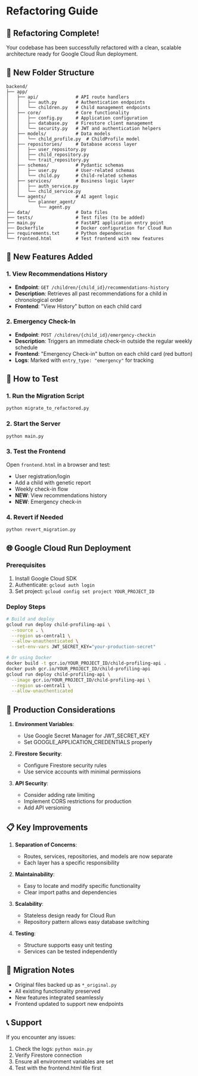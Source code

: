# Refactoring Guide

## 🎉 Refactoring Complete!

Your codebase has been successfully refactored with a clean, scalable architecture ready for Google Cloud Run deployment.

## 📁 New Folder Structure

```
backend/
├── app/
│   ├── api/              # API route handlers
│   │   ├── auth.py       # Authentication endpoints
│   │   └── children.py   # Child management endpoints
│   ├── core/             # Core functionality
│   │   ├── config.py     # Application configuration
│   │   ├── database.py   # Firestore client management
│   │   └── security.py   # JWT and authentication helpers
│   ├── models/           # Data models
│   │   └── child_profile.py  # ChildProfile model
│   ├── repositories/     # Database access layer
│   │   ├── user_repository.py
│   │   ├── child_repository.py
│   │   └── trait_repository.py
│   ├── schemas/          # Pydantic schemas
│   │   ├── user.py       # User-related schemas
│   │   └── child.py      # Child-related schemas
│   ├── services/         # Business logic layer
│   │   ├── auth_service.py
│   │   └── child_service.py
│   └── agents/           # AI agent logic
│       └── planner_agent/
│           └── agent.py
├── data/                 # Data files
├── tests/                # Test files (to be added)
├── main.py               # FastAPI application entry point
├── Dockerfile            # Docker configuration for Cloud Run
├── requirements.txt      # Python dependencies
└── frontend.html         # Test frontend with new features
```

## 🚀 New Features Added

### 1. View Recommendations History
- **Endpoint**: `GET /children/{child_id}/recommendations-history`
- **Description**: Retrieves all past recommendations for a child in chronological order
- **Frontend**: "View History" button on each child card

### 2. Emergency Check-In
- **Endpoint**: `POST /children/{child_id}/emergency-checkin`
- **Description**: Triggers an immediate check-in outside the regular weekly schedule
- **Frontend**: "Emergency Check-in" button on each child card (red button)
- **Logs**: Marked with `entry_type: "emergency"` for tracking

## 🔧 How to Test

### 1. Run the Migration Script
```bash
python migrate_to_refactored.py
```

### 2. Start the Server
```bash
python main.py
```

### 3. Test the Frontend
Open `frontend.html` in a browser and test:
- User registration/login
- Add a child with genetic report
- Weekly check-in flow
- **NEW**: View recommendations history
- **NEW**: Emergency check-in

### 4. Revert if Needed
```bash
python revert_migration.py
```

## 🌐 Google Cloud Run Deployment

### Prerequisites
1. Install Google Cloud SDK
2. Authenticate: `gcloud auth login`
3. Set project: `gcloud config set project YOUR_PROJECT_ID`

### Deploy Steps
```bash
# Build and deploy
gcloud run deploy child-profiling-api \
  --source . \
  --region us-central1 \
  --allow-unauthenticated \
  --set-env-vars JWT_SECRET_KEY="your-production-secret"

# Or using Docker
docker build -t gcr.io/YOUR_PROJECT_ID/child-profiling-api .
docker push gcr.io/YOUR_PROJECT_ID/child-profiling-api
gcloud run deploy child-profiling-api \
  --image gcr.io/YOUR_PROJECT_ID/child-profiling-api \
  --region us-central1 \
  --allow-unauthenticated
```

## 🔐 Production Considerations

1. **Environment Variables**:
   - Use Google Secret Manager for JWT_SECRET_KEY
   - Set GOOGLE_APPLICATION_CREDENTIALS properly

2. **Firestore Security**:
   - Configure Firestore security rules
   - Use service accounts with minimal permissions

3. **API Security**:
   - Consider adding rate limiting
   - Implement CORS restrictions for production
   - Add API versioning

## 📋 Key Improvements

1. **Separation of Concerns**: 
   - Routes, services, repositories, and models are now separate
   - Each layer has a specific responsibility

2. **Maintainability**:
   - Easy to locate and modify specific functionality
   - Clear import paths and dependencies

3. **Scalability**:
   - Stateless design ready for Cloud Run
   - Repository pattern allows easy database switching

4. **Testing**:
   - Structure supports easy unit testing
   - Services can be tested independently

## 🔄 Migration Notes

- Original files backed up as `*_original.py`
- All existing functionality preserved
- New features integrated seamlessly
- Frontend updated to support new endpoints

## 📞 Support

If you encounter any issues:
1. Check the logs: `python main.py`
2. Verify Firestore connection
3. Ensure all environment variables are set
4. Test with the frontend.html file first